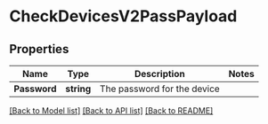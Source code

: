 # CheckDevicesV2PassPayload

## Properties

Name | Type | Description | Notes
------------ | ------------- | ------------- | -------------
**Password** | **string** | The password for the device | 

[[Back to Model list]](../README.md#documentation-for-models) [[Back to API list]](../README.md#documentation-for-api-endpoints) [[Back to README]](../README.md)


